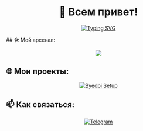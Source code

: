 <h1 align="center">👋 Всем привет!</h1>
<p align="center">
  <a href="https://github.com/mattboldt/typed.js/">
    <img src="https://readme-typing-svg.demolab.com?font=Fira+Code&pause=1000&center=true&width=600&lines=Developer;Open+Source+Enthusiast;Continuous+Learner;Music+Producer" alt="Typing SVG" />
  </a>
</p>
## 🛠 Мой арсенал:
<p align="center">
  <img src="https://skillicons.dev/icons?i=python,linux,docker,git,github,apple" />
</p>

## 🌐 Мои проекты:
<p align="center">
  <a href="https://github.com/fatyzzz/Byedpi-Setup">
    <img src="https://github-readme-stats.vercel.app/api/pin/?username=fatyzzz&repo=Byedpi-Setup&theme=dark" alt="Byedpi Setup" />
  </a>
</p>

## 📫 Как связаться:
<p align="center">
  <a href="https://t.me/zzzytaF">
    <img src="https://img.shields.io/badge/Telegram-blue?style=for-the-badge&logo=telegram" alt="Telegram" />
  </a>
</p>

